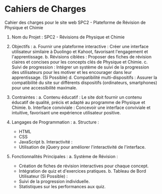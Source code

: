 # Cahiers de Charges

Cahier des charges pour le site web SPC2 - Plateforme de Révision de Physique et Chimie

1. Nom du Projet : SPC2 - Révisions de Physique et Chimie

2. Objectifs :
  a. Fournir une plateforme interactive : Créer une interface utilisateur similaire à Duolingo et Kahoot, favorisant l'engagement et l'apprentissage.
  b. Révisions ciblées : Proposer des fiches de révision claires et concises pour les concepts clés de Physique et Chimie.
  c. Suivi de progression : Intégrer un système de suivi de la progression des utilisateurs pour les motiver et les encourager dans leur apprentissage. (Si Possible)
  d. Compatibilité multi-dispositifs : Assurer la compatibilité du site sur différents dispositifs (ordinateurs, smartphones) pour une accessibilité maximale.

3. Contraintes :
  a. Contenu éducatif : Le site doit fournir un contenu éducatif de qualité, précis et adapté au programme de Physique et Chimie.
  b. Interface conviviale : Concevoir une interface conviviale et intuitive, favorisant une expérience utilisateur  positive.

4. Langages de Programmation :
  a. Structure :
    - HTML
    - CSS
    - JavaScript
  b. Interactivité :
    - Utilisation de jQuery pour améliorer l'interactivité de l'interface.

5. Fonctionnalités Principales :
  a. Système de Révision :
    - Création de fiches de révision interactives pour chaque concept.
    - Intégration de quiz et d'exercices pratiques.
  b. Tableau de Bord Utilisateur (Si Possible) :
    - Suivi de la progression individuelle.
    - Statistiques sur les performances aux quiz.
